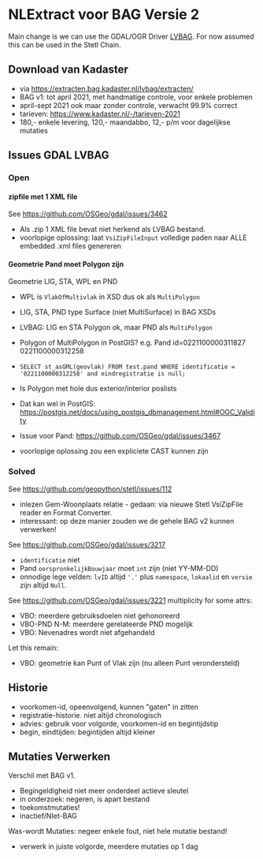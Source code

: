 # NLExtract voor BAG Versie 2

Main change is we can use the GDAL/OGR Driver [LVBAG](https://gdal.org/drivers/vector/lvbag.html).
For now assumed this can be used in the Stetl Chain.

## Download van Kadaster

* via https://extracten.bag.kadaster.nl/lvbag/extracten/
* BAG v1: tot april 2021, met handmatige controle, voor enkele problemen
* april-sept 2021 ook maar zonder controle, verwacht 99.9% correct
* tarieven: https://www.kadaster.nl/-/tarieven-2021 
* 180,- enkele levering, 120,- maandabbo, 12,- p/m voor dagelijkse mutaties

## Issues GDAL LVBAG

### Open

#### zipfile met 1 XML file

See https://github.com/OSGeo/gdal/issues/3462

* Als .zip 1 XML file bevat niet herkend als LVBAG bestand. 
* voorlopige oplossing: laat `VsiZipFileInput` volledige paden naar ALLE embedded .xml files genereren

#### Geometrie Pand moet Polygon zijn

Geometrie LIG, STA, WPL en PND

* WPL is `VlakOfMultivlak` in XSD dus ok als `MultiPolygon`
* LIG, STA, PND type Surface (niet MultiSurface) in BAG XSDs
* LVBAG: LIG en STA Polygon ok, maar PND als `MultiPolygon`
* Polygon of MultiPolygon in PostGIS? e.g. Pand id=0221100000311827 0221100000312258
* `SELECT st_asGML(geovlak) FROM test.pand WHERE identificatie = '0221100000312258' and eindregistratie is null;`  
* Is Polygon met hole dus exterior/interior poslists
* Dat kan wel in PostGIS: https://postgis.net/docs/using_postgis_dbmanagement.html#OGC_Validity
* Issue voor Pand: https://github.com/OSGeo/gdal/issues/3467

* voorlopige oplossing zou een expliciete CAST kunnen zijn

### Solved

See https://github.com/geopython/stetl/issues/112

* inlezen Gem-Woonplaats relatie - gedaan: via nieuwe Stetl VsiZipFile reader en Format Converter.
* interessant: op deze manier zouden we de gehele BAG v2 kunnen verwerken!

See https://github.com/OSGeo/gdal/issues/3217

* `identificatie` niet
* Pand `oorspronkelijkBouwjaar` moet `int` zijn (niet YY-MM-DD)
* onnodige lege velden: `lvID` altijd `'.'` plus `namespace`, `lokaalid` en `versie` zijn altijd `Null`.  

See https://github.com/OSGeo/gdal/issues/3221 multiplicity for some attrs:


* VBO: meerdere gebruiksdoelen niet gehonoreerd
* VBO-PND N-M: meerdere gerelateerde PND mogelijk
* VBO: Nevenadres wordt niet afgehandeld

Let this remain:

* VBO: geometrie kan Punt of Vlak zijn (nu alleen Punt verondersteld)

## Historie 

* voorkomen-id, opeenvolgend, kunnen "gaten" in zitten
* registratie-historie. niet altijd chronologisch
* advies: gebruik voor volgorde, voorkomen-id en begintijdstip
* begin, eindtijden: begintijden altijd kleiner 

## Mutaties Verwerken

Verschil met BAG v1.

* Begingeldigheid niet meer onderdeel actieve sleutel
* in onderzoek: negeren, is apart bestand
* toekomstmutaties!
* inactief/NIet-BAG

Was-wordt Mutaties: negeer enkele fout, niet hele mutatie bestand!

* verwerk in juiste volgorde, meerdere mutaties op 1 dag

